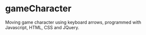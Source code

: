 # gameCharacter
Moving game character using keyboard arrows, programmed with Javascript, HTML, CSS and JQuery.



